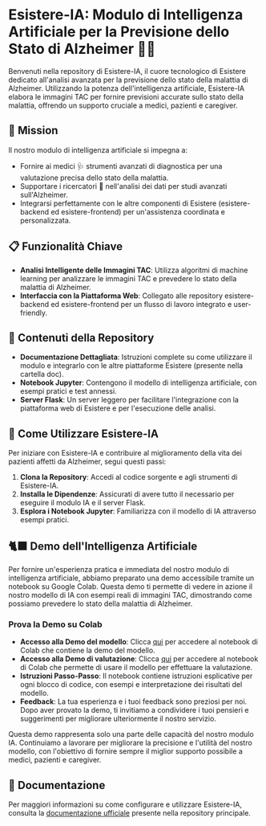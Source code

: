 # Esistere-IA: Modulo di Intelligenza Artificiale per la Previsione dello Stato di Alzheimer 🧠💜

Benvenuti nella repository di Esistere-IA, il cuore tecnologico di Esistere dedicato all'analisi avanzata per la previsione dello stato della malattia di Alzheimer. Utilizzando la potenza dell'intelligenza artificiale, Esistere-IA elabora le immagini TAC per fornire previsioni accurate sullo stato della malattia, offrendo un supporto cruciale a medici, pazienti e caregiver.

## 🌟 Mission

Il nostro modulo di intelligenza artificiale si impegna a:
- Fornire ai medici 🩺 strumenti avanzati di diagnostica per una valutazione precisa dello stato della malattia.
- Supportare i ricercatori 🔬 nell'analisi dei dati per studi avanzati sull'Alzheimer.
- Integrarsi perfettamente con le altre componenti di Esistere (esistere-backend ed esistere-frontend) per un'assistenza coordinata e personalizzata.

## 📋 Funzionalità Chiave

- **Analisi Intelligente delle Immagini TAC**: Utilizza algoritmi di machine learning per analizzare le immagini TAC e prevedere lo stato della malattia di Alzheimer.
- **Interfaccia con la Piattaforma Web**: Collegato alle repository esistere-backend ed esistere-frontend per un flusso di lavoro integrato e user-friendly.

## 📘 Contenuti della Repository

- **Documentazione Dettagliata**: Istruzioni complete su come utilizzare il modulo e integrarlo con le altre piattaforme Esistere (presente nella cartella doc).
- **Notebook Jupyter**: Contengono il modello di intelligenza artificiale, con esempi pratici e test annessi.
- **Server Flask**: Un server leggero per facilitare l'integrazione con la piattaforma web di Esistere e per l'esecuzione delle analisi.

## 🚀 Come Utilizzare Esistere-IA

Per iniziare con Esistere-IA e contribuire al miglioramento della vita dei pazienti affetti da Alzheimer, segui questi passi:

1. **Clona la Repository**: Accedi al codice sorgente e agli strumenti di Esistere-IA.
2. **Installa le Dipendenze**: Assicurati di avere tutto il necessario per eseguire il modulo IA e il server Flask.
3. **Esplora i Notebook Jupyter**: Familiarizza con il modello di IA attraverso esempi pratici.

## 🐈‍⬛ Demo dell'Intelligenza Artificiale

Per fornire un'esperienza pratica e immediata del nostro modulo di intelligenza artificiale, abbiamo preparato una demo accessibile tramite un notebook su Google Colab. Questa demo ti permette di vedere in azione il nostro modello di IA con esempi reali di immagini TAC, dimostrando come possiamo prevedere lo stato della malattia di Alzheimer.

### Prova la Demo su Colab

- **Accesso alla Demo del modello**: Clicca [qui](https://colab.research.google.com/drive/1u1jX8mFWeUbSvv6Vp-oLjmrPxCB2eBpM?usp=sharing) per accedere al notebook di Colab che contiene la demo del modello.
- **Accesso alla Demo di valutazione**: Clicca [qui](https://colab.research.google.com/drive/1_aIDyXtUukiNxX_5tFXsH51aqPSObTj5?usp=sharing) per accedere al notebook di Colab che permette di usare il modello per effettuare la valutazione.
- **Istruzioni Passo-Passo**: Il notebook contiene istruzioni esplicative per ogni blocco di codice, con esempi e interpretazione dei risultati del modello.
- **Feedback**: La tua esperienza e i tuoi feedback sono preziosi per noi. Dopo aver provato la demo, ti invitiamo a condividere i tuoi pensieri e suggerimenti per migliorare ulteriormente il nostro servizio.

Questa demo rappresenta solo una parte delle capacità del nostro modulo IA. Continuiamo a lavorare per migliorare la precisione e l'utilità del nostro modello, con l'obiettivo di fornire sempre il miglior supporto possibile a medici, pazienti e caregiver.

## 📖 Documentazione
Per maggiori informazioni su come configurare e utilizzare Esistere-IA, consulta la [documentazione ufficiale](https://github.com/Esistere/Esistere/tree/main/Documentazione) presente nella repository principale.

